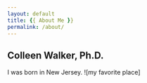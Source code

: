 ```yaml
---
layout: default
title: {{ About Me }}
permalink: /about/
---
```

Colleen Walker, Ph.D.
---------------------
I was born in New Jersey.
![my favorite place]
